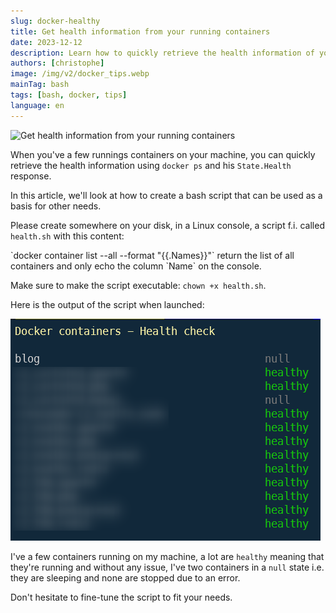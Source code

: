 ```yaml
---
slug: docker-healthy
title: Get health information from your running containers
date: 2023-12-12
description: Learn how to quickly retrieve the health information of your running Docker containers using the docker ps command and the State.Health response. Keep your containers healthy!
authors: [christophe]
image: /img/v2/docker_tips.webp
mainTag: bash
tags: [bash, docker, tips]
language: en
---
```

![Get health information from your running containers](/img/v2/docker_tips.webp)

When you've a few runnings containers on your machine, you can quickly retrieve the health information using `docker ps` and his `State.Health` response.

In this article, we'll look at how to create a bash script that can be used as a basis for other needs.

<!-- truncate -->

Please create somewhere on your disk, in a Linux console, a script f.i. called `health.sh` with this content:

<Snippet filename="health.sh" source="./files/health.sh" />

<AlertBox variant="info" title="Get the list of all containers">
`docker container list --all --format "{{.Names}}"` return the list of all containers and only echo the column `Name` on the console.

</AlertBox>

Make sure to make the script executable: `chown +x health.sh`.

Here is the output of the script when launched:

![Docker health checks](./images/healthy.png)

I've a few containers running on my machine, a lot are `healthy` meaning that they're running and without any issue, I've two containers in a `null` state i.e. they are sleeping and none are stopped due to an error.

Don't hesitate to fine-tune the script to fit your needs.